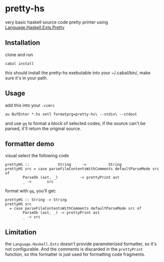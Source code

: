 # pretty-hs

very basic haskell source code pretty printer using [Language.Haskell.Exts.Pretty](http://hackage.haskell.org/package/haskell-src-exts-1.14.0.1/docs/Language-Haskell-Exts-Pretty.html#v:prettyPrint)


## Installation

clone and run

```
cabal install

```
this should install the pretty-hs exebutable into your ~/.cabal/bin/, make sure it's in your path.

## Usage

add this into your `.vimrc`

```
au BufEnter *.hs setl formatprg=pretty-hs\ --stdin\ --stdout

```
and use `gq` to format a block of selected codes, if the source can't be parsed, it'll return the original source.

## formatter demo

visual select the following code

```
prettyHS ::             String     ->          String
prettyHS src = case parseFileContentsWithComments defaultParseMode src of
        ParseOk (ast, _)          -> prettyPrint ast
        _ ->       src

```
format with `gq`, you'll get:

```
prettyHS :: String -> String
prettyHS src
  = case parseFileContentsWithComments defaultParseMode src of
        ParseOk (ast, _) -> prettyPrint ast
        _ -> src

```

## Limitation

the `Language.Haskell.Exts` doesn't provide parameterized formatter, so it's not configurable. 
And the comments is discarded in the `prettyPrint` function, so this formatter is just used for formatting code fragments.
